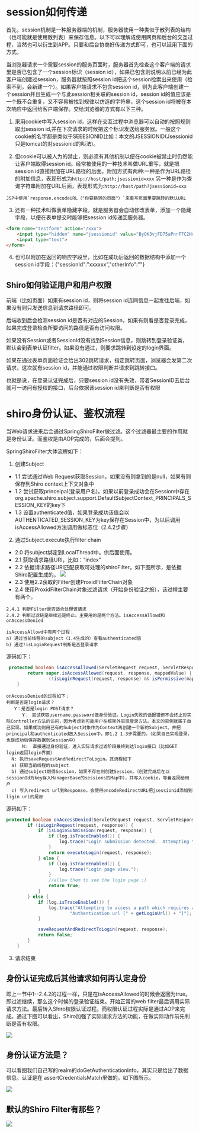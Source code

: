 # session如何传递

首先，session机制是一种服务器端的机制，服务器使用一种类似于散列表的结构（也可能就是使用散列表）来保存信息。以下可以理解成使用网页和后台的交互过程，当然也可以衍生到APP。只要和后台协商好传递方式即可，也可以延用下面的方式。

当浏览器请求一个需要session的服务页面时，服务器首先检查这个客户端的请求里是否已包含了一个session标识（session id），如果已包含则说明以前已经为此客户端创建过session，服务器就按照session id把这个session检索出来使用（检索不到，会新建一个）。如果客户端请求不包含session id，则为此客户端创建一个session并且生成一个与此session相关联的session id，session id的值应该是一个既不会重复，又不容易被找到规律以仿造的字符串，这个session id将被在本次响应中返回给客户端保存。交给浏览器的方式有以下三种。

1. 采用cookie中写入session id，这样在交互过程中浏览器可以自动的按照规则取出session id,并在下次请求的时候把这个标识发送给服务器。一般这个cookie的名字都是类似于SEEESIONID比如：本文的JSESSIONID(Jsessionid只是tomcat的对sessionid的叫法)。

2. 但cookie可以被人为的禁止，则必须有其他机制以便在cookie被禁止时仍然能让客户端取得session id。经常被使用的一种技术叫做URL重写，就是把session id直接附加在URL路径的后面。附加方式有两种:一种是作为URL路径的附加信息，表现形式为`http://host/path;jsessionid=xxx`
另一种是作为查询字符串附加在URL后面，表现形式为:`http://host/path?jsessionid=xxx`

```
JSP中使用`response.encodeURL（"你要跳转的页面"）`来重写页面里要跳转的默认URL
```

3. 还有一种技术叫做表单隐藏字段。就是服务器会自动修改表单，添加一个隐藏字段，以便在表单提交时能够把session id传递回服务器。

```html
<form name="testform" action="/xxx">
    <input type="hidden" name="jsessionid" value="ByOK3vjFD75aPnrF7C2HmdnV6QZcEbzWoWiBYEnLerjQ99zWpBng!-145788764">
    <input type="text">
</form>
```

4. 也可以附加在返回的响应字段里，比如在成功后返回的数据结构中添加一个session id字段：{"sessionId":"xxxxxx","otherInfo":""}
       
## Shiro如何验证用户和用户权限

前端（比如页面）如果有session id，则将session id连同信息一起发往后端，如果没有则只发送信息到请求路径即可。

后端收到后会检测session id是否有对应的Session，如果有则看是否登录完成，如果完成登录检查所要访问的路径是否有访问权限。

如果没有Session或者SessionId没有找到Session信息，则跳转到登录验证类，默认会到表单认证filter。如果没有通过，则要求跳转到设定的login界面。

如果在通过表单页面验证会给出302跳转请求，指定跳转页面，浏览器会发第二次请求，这次就有session id，并能通过权限判断并请求到跳转接口。

也就是说，在登录认证完成后，只要session id没有失效，带着SessionID去后台就可一访问有授权的接口，后台依据该session id来判断是否有权限

# shiro身份认证、鉴权流程

当Web请求进来后会通过SpringShiroFilter做过滤。这个过滤器最主要的作用就是身份认证。而鉴权是由AOP完成的，后面会提到。

SpringShiroFilter大体流程如下：

1. 创建Subject
- 1.1  尝试通过Web Request获取Session，如果没有则拿到的是null，如果有则保存到Shiro context上下文对象中
- 1.2  尝试获取princeipal(登录用户名)。如果以前登录成功会在Session中存在org.apache.shiro.subject.support.DefaultSubjectContext_PRINCIPALS_SESSION_KEY的key下
- 1.3  设置authenticated值，如果登录成功该值会以AUTHENTICATED_SESSION_KEY为key保存在Session中，为以后调用isAccessAllowed方法调用做标志位（2.4.2步骤）

2. 通过Subject.execute执行filter chain
- 2.0 将subject绑定到LocalThread中。供后面使用。
- 2.1 获取请求路径URI，比如：“index”
- 2.2 依据请求路径URI匹配获取可处理的shiroFilter。如下图所示，是依据Shiro配置生成的。
![](pic/matchFiterChain.png)
- 2.3 使用2.2获取的Filter创建ProxidFilterChain对象
- 2.4 使用ProxidFilterChain对象过滤请求（开始身份验证之旅），该过程主要有两个。

```
2.4.1 判断Filter是否适合处理该请求
2.4.2 判断过滤链是继续还是终止。主要用的是两个方法。isAccessAllowd和onAccessDenied

isAccessAllowd中有两个过程：
a) 通过当前线程的subject（1.4生成的）查看authenticated值
b) 通过!isLoginRequest判断是否登录请求
```

源码如下：
```java
 protected boolean isAccessAllowed(ServletRequest request, ServletResponse response, Object mappedValue) {
        return super.isAccessAllowed(request, response, mappedValue) ||
                (!isLoginRequest(request, response) && isPermissive(mappedValue));
    }
```

```
onAccessDenied的过程如下：
判断是否是login请求？
   Y：是否是login POST请求？
      Y： 尝试获取username,password做身份验证。Login失败的话报错但不会终止对实际Controller方法的访问，因为考虑到可能用户在框架外实现登录方法。本文的实例就属于自己实现。如果成功则用已有的Subject对象作为Context再创建一个新的Subject。并把principal和authenticated放入Session中，即1.2 1.3步需要的。（如果自己实现登录，也是成功后保存数据到Session中）
      N:  直接通过身份验证，进入实际请求过滤阶段最终到达login接口（比如GET login返回login界面）
  N: 执行saveRequestAndRedirectToLogin。其流程如下
  a) 获取当前线程的subject
  b) 通过subject取得Session，如果不存在则创建Session。（创建完成后在以sessionId为key存入ManagerBase的sessions的Map中），并写入cookie，等着返回给用户
  c) 写入redirect url到Response。会使用encodeRedirectURL把jsessionid添加到ligin uri的尾部
```

源码如下：
```java
protected boolean onAccessDenied(ServletRequest request, ServletResponse response) throws Exception {
        if (isLoginRequest(request, response)) {
            if (isLoginSubmission(request, response)) {
                if (log.isTraceEnabled()) {
                    log.trace("Login submission detected.  Attempting to execute login.");
                }
                return executeLogin(request, response);
            } else {
                if (log.isTraceEnabled()) {
                    log.trace("Login page view.");
                }
                //allow them to see the login page ;)
                return true;
            }
        } else {
            if (log.isTraceEnabled()) {
                log.trace("Attempting to access a path which requires authentication.  Forwarding to the " +
                        "Authentication url [" + getLoginUrl() + "]");
            }

            saveRequestAndRedirectToLogin(request, response);
            return false;
        }
    }
```

3. 请求结束

## 身份认证完成后其他请求如何再认定身份

即上一节中1--2.4.2的过程一样，只是在isAccessAllowed的时候会返回为true。即过滤继续，那么这个时候的登录验证结束。开始正常的web filter最后调用实际请求方法。最后转入Shiro权限认证过程。而权限认证过程实际是通过AOP来完成。通过下图可以看出，Shiro加强了实际请求方法的功能，在做实际动作前先判断是否有权限。

![](pic/authorizationWay.png)

## 身份认证方法是？

可以看图我们自己写的realm的doGetAuthenticationInfo，其实只是给出了数据信息。认证是在 assertCredentialsMatch里做的。如下图所示。

![](pic/authenticationWay.png)


## 默认的Shiro Filter有那些？

![](pic/defaultAuthenticationFilter.png)
